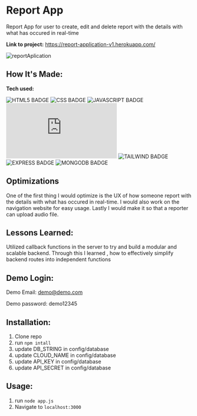 # Report App
Report App for user to create, edit and delete report with the details with what has occured in real-time

**Link to project:** https://report-application-v1.herokuapp.com/

![reportAplication](https://user-images.githubusercontent.com/101972392/204688430-f0d44a27-6e92-4a95-a770-e1f08b11e7a6.gif)

## How It's Made:

**Tech used:**<p>![HTML5 BADGE](https://img.shields.io/static/v1?label=|&message=HTML5&color=23555f&style=plastic&logo=html5) ![CSS BADGE](https://img.shields.io/static/v1?label=|&message=CSS3&color=285f65&style=plastic&logo=css3) ![JAVASCRIPT BADGE](https://img.shields.io/static/v1?label=|&message=JAVASCRIPT&color=3c7f5d&style=plastic&logo=javascript) ![NODE BADGE](https://img.shields.io/static/v1?label=|&message=NODE.JS&color=2b625f&style=plastic&logo=node.js) ![TAILWIND BADGE](https://img.shields.io/static/v1?label=|&message=TAILWIND&color=316c5e&style=plastic&logo=tailwindcss) ![EXPRESS BADGE](https://img.shields.io/static/v1?label=|&message=EXPRESS&color=bbb111&style=plastic&logo=express) ![MONGODB BADGE](https://img.shields.io/static/v1?label=|&message=MONGO-DB&color=cdd148&style=plastic&logo=mongodb)</p>

## Optimizations

One of the first thing I would optimize is the UX of how someone report with the details with what has occured in real-time. I would also work on the navigation website for easy usage. Lastly I would make it so that a reporter can upload audio file.

## Lessons Learned:

Utilized callback functions in the server to try and build a modular and scalable backend. Through this I learned , how to effectively simplify backend routes into independent functions

## Demo Login:

Demo Email: demo@demo.com

Demo password: demo12345

## Installation:

1. Clone repo
1. run `npm intall`
1. update DB_STRING in config/database
1. update CLOUD_NAME in config/database
1. update API_KEY in config/database
1. update API_SECRET in config/database

## Usage:

1. run `node app.js`
1. Navigate to `localhost:3000`



